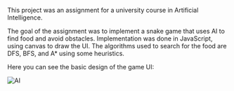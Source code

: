 This project was an assignment for a university course in Artificial Intelligence.

The goal of the assignment was to implement a snake game that uses AI to find food and avoid obstacles.
 Implementation was done in JavaScript, using canvas to draw the UI.
The algorithms used to search for the food are DFS, BFS, and A* using some heuristics.

Here you can see the basic design of the game UI:

![AI](https://user-images.githubusercontent.com/31498029/57656952-83caf900-75f7-11e9-9b17-642c39c1b97a.png)
